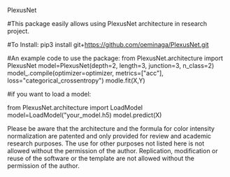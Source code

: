 PlexusNet

#This package easily allows using PlexusNet architecture in research project. 

#To Install:
pip3 install git+https://github.com/oeminaga/PlexusNet.git

#An example code to use the package:
from PlexusNet.architecture import PlexusNet
model=PlexusNet(depth=2, length=3, junction=3, n_class=2)
model_.compile(optimizer=optimizer, metrics=["acc"], loss="categorical_crossentropy")
modle.fit(X,Y)

#if you want to load a model:

from PlexusNet.architecture import LoadModel
model=LoadModel("your_model.h5)
model.predict(X)

Please be aware that the architecture and the formula for color intensity normalization are patented and only provided for review and academic research purposes. The use for other purposes not listed here is not allowed without the permission of the author. Replication, modification or reuse of the software or the template are not allowed without the permission of the author.
